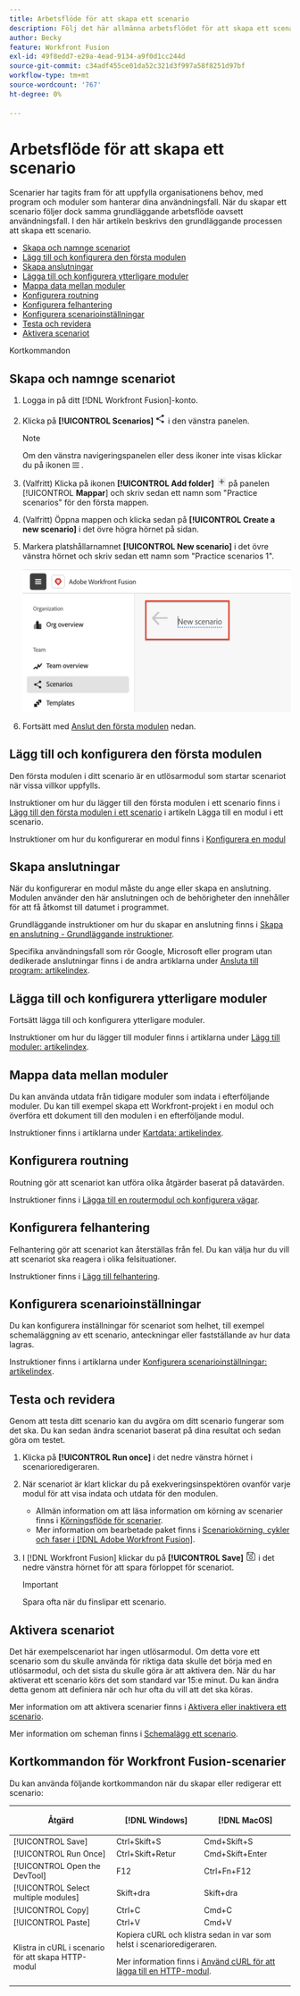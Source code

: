 ```yaml
---
title: Arbetsflöde för att skapa ett scenario
description: Följ det här allmänna arbetsflödet för att skapa ett scenario
author: Becky
feature: Workfront Fusion
exl-id: 49f8edd7-e29a-4ead-9134-a9f0d1cc244d
source-git-commit: c34adf455ce01da52c321d3f997a58f8251d97bf
workflow-type: tm+mt
source-wordcount: '767'
ht-degree: 0%

---
```


# Arbetsflöde för att skapa ett scenario

Scenarier har tagits fram för att uppfylla organisationens behov, med program och moduler som hanterar dina användningsfall. När du skapar ett scenario följer dock samma grundläggande arbetsflöde oavsett användningsfall. I den här artikeln beskrivs den grundläggande processen att skapa ett scenario.


* [Skapa och namnge scenariot](#create-and-name-the-scenario)
* [Lägg till och konfigurera den första modulen](#configure-the-first-module)
* [Skapa anslutningar](#create-connections)
* [Lägga till och konfigurera ytterligare moduler](#add-and-configure-additional-modules)
* [Mappa data mellan moduler](#map-data-between-modules)
* [Konfigurera routning](#configure-routing)
* [Konfigurera felhantering](#configure-error-handling)
* [Konfigurera scenarioinställningar](#onfigure-scenario-settings)
* [Testa och revidera](#test-and-revise)
* [Aktivera scenariot](#activate-the-scenario)

Kortkommandon



## Skapa och namnge scenariot

1. Logga in på ditt [!DNL Workfront Fusion]-konto.
1. Klicka på **[!UICONTROL Scenarios]** ![Scenarioikonen](assets/scenarios-icon.png) i den vänstra panelen.

   >[!NOTE]
   >
   >Om den vänstra navigeringspanelen eller dess ikoner inte visas klickar du på ikonen ![Meny](assets/main-menu-icon-left-nav.png) .

1. (Valfritt) Klicka på ikonen **[!UICONTROL Add folder]** ![Lägg till mapp ](assets/add-folder-icon.png) på panelen [!UICONTROL **Mappar**] och skriv sedan ett namn som &quot;Practice scenarios&quot; för den första mappen.

1. (Valfritt) Öppna mappen och klicka sedan på **[!UICONTROL Create a new scenario]** i det övre högra hörnet på sidan.

1. Markera platshållarnamnet **[!UICONTROL New scenario]** i det övre vänstra hörnet och skriv sedan ett namn som &quot;Practice scenarios 1&quot;.

   ![Namnge scenariot](assets/name-the-scenario.png)

1. Fortsätt med [Anslut den första modulen](#2-connect-the-first-module) nedan.

## Lägg till och konfigurera den första modulen

Den första modulen i ditt scenario är en utlösarmodul som startar scenariot när vissa villkor uppfylls.

Instruktioner om hur du lägger till den första modulen i ett scenario finns i [Lägg till den första modulen i ett scenario](/help/workfront-fusion/create-scenarios/add-modules/add-a-module-basic.md#add-the-first-module-to-a-scenario) i artikeln Lägga till en modul i ett scenario.

Instruktioner om hur du konfigurerar en modul finns i [Konfigurera en modul](/help/workfront-fusion/create-scenarios/add-modules/configure-a-modules-settings.md)

## Skapa anslutningar

När du konfigurerar en modul måste du ange eller skapa en anslutning. Modulen använder den här anslutningen och de behörigheter den innehåller för att få åtkomst till datumet i programmet.

Grundläggande instruktioner om hur du skapar en anslutning finns i [Skapa en anslutning - Grundläggande instruktioner](/help/workfront-fusion/create-scenarios/connect-to-apps/connect-to-fusion-general.md).

Specifika användningsfall som rör Google, Microsoft eller program utan dedikerade anslutningar finns i de andra artiklarna under [Ansluta till program: artikelindex](/help/workfront-fusion/create-scenarios/connect-to-apps/connect-to-apps-toc.md).

## Lägga till och konfigurera ytterligare moduler

Fortsätt lägga till och konfigurera ytterligare moduler.

Instruktioner om hur du lägger till moduler finns i artiklarna under [Lägg till moduler: artikelindex](/help/workfront-fusion/create-scenarios/add-modules/add-modules-toc.md).

## Mappa data mellan moduler

Du kan använda utdata från tidigare moduler som indata i efterföljande moduler. Du kan till exempel skapa ett Workfront-projekt i en modul och överföra ett dokument till den modulen i en efterföljande modul.

Instruktioner finns i artiklarna under [Kartdata: artikelindex](/help/workfront-fusion/create-scenarios/map-data/map-data-toc.md).

## Konfigurera routning

Routning gör att scenariot kan utföra olika åtgärder baserat på datavärden.

Instruktioner finns i [Lägga till en routermodul och konfigurera vägar](/help/workfront-fusion/create-scenarios/add-modules/router-module.md).

## Konfigurera felhantering

Felhantering gör att scenariot kan återställas från fel. Du kan välja hur du vill att scenariot ska reagera i olika felsituationer.

Instruktioner finns i [Lägg till felhantering](/help/workfront-fusion/create-scenarios/config-error-handling/error-handling.md).

## Konfigurera scenarioinställningar

Du kan konfigurera inställningar för scenariot som helhet, till exempel schemaläggning av ett scenario, anteckningar eller fastställande av hur data lagras.

Instruktioner finns i artiklarna under [Konfigurera scenarioinställningar: artikelindex](/help/workfront-fusion/create-scenarios/config-scenarios-settings/config-scenario-settings-toc.md).

## Testa och revidera

Genom att testa ditt scenario kan du avgöra om ditt scenario fungerar som det ska. Du kan sedan ändra scenariot baserat på dina resultat och sedan göra om testet.

1. Klicka på **[!UICONTROL Run once]** i det nedre vänstra hörnet i scenarioredigeraren.
1. När scenariot är klart klickar du på exekveringsinspektören ovanför varje modul för att visa indata och utdata för den modulen.

   * Allmän information om att läsa information om körning av scenarier finns i [Körningsflöde för scenarier](/help/workfront-fusion/references/scenarios/scenario-execution-flow.md).
   * Mer information om bearbetade paket finns i [Scenariokörning, cykler och faser i [!DNL Adobe Workfront Fusion]](/help/workfront-fusion/references/scenarios/scenario-execution-cycles-phases.md).

1. I [!DNL Workfront Fusion] klickar du på **[!UICONTROL Save]** ![ikonen Spara](assets/save-icon.png) i det nedre vänstra hörnet för att spara förloppet för scenariot.

   >[!IMPORTANT]
   >
   >Spara ofta när du finslipar ett scenario.

## Aktivera scenariot

Det här exempelscenariot har ingen utlösarmodul. Om detta vore ett scenario som du skulle använda för riktiga data skulle det börja med en utlösarmodul, och det sista du skulle göra är att aktivera den. När du har aktiverat ett scenario körs det som standard var 15:e minut. Du kan ändra detta genom att definiera när och hur ofta du vill att det ska köras.

Mer information om att aktivera scenarier finns i [Aktivera eller inaktivera ett scenario](/help/workfront-fusion/manage-scenarios/activate-deactivate-scenarios.md).

Mer information om scheman finns i [Schemalägg ett scenario](/help/workfront-fusion/create-scenarios/config-scenarios-settings/schedule-a-scenario.md).

## Kortkommandon för Workfront Fusion-scenarier

Du kan använda följande kortkommandon när du skapar eller redigerar ett scenario:

<table style="table-layout:auto"> 
 <col data-mc-conditions=""> 
 <col data-mc-conditions=""> 
 <col data-mc-conditions=""> 
 <thead> 
  <tr> 
   <th> <p>Åtgärd</p> </th> 
   <th>[!DNL Windows]</th> 
   <th> <p>[!DNL MacOS]</p> </th> 
  </tr> 
 </thead> 
 <tbody> 
  <tr> 
   <td role="rowheader">[!UICONTROL Save] </td> 
   <td>Ctrl+Skift+S</td> 
   <td>Cmd+Skift+S</span> </td> 
  </tr> 
  <tr> 
   <td role="rowheader">[!UICONTROL Run Once]</td> 
   <td>Ctrl+Skift+Retur</td> 
   <td>Cmd+Skift+Enter</span> </td> 
  </tr> 
  <tr> 
   <td role="rowheader">[!UICONTROL Open the DevTool]</td> 
   <td>F12</td> 
   <td>Ctrl+Fn+F12</span> </td> 
  </tr> 
  <tr> 
   <td role="rowheader">[!UICONTROL Select multiple modules]</td> 
   <td>Skift+dra</td> 
   <td>Skift+dra</span> </td> 
  </tr> 
  <tr> 
   <td role="rowheader">[!UICONTROL Copy]</td> 
   <td>Ctrl+C</td> 
   <td>Cmd+C</span> </td> 
  </tr> 
  <tr> 
   <td role="rowheader">[!UICONTROL Paste]</td> 
   <td>Ctrl+V</td> 
   <td>Cmd+V</span> </td> 
  </tr> 
  <tr> 
   <td role="rowheader">Klistra in cURL i scenario för att skapa HTTP-modul</td> 
   <td colspan="2">Kopiera cURL och klistra sedan in var som helst i scenarioredigeraren.<p>Mer information finns i <a href="/help/workfront-fusion/create-scenarios/add-modules/use-curl-create-http.md">Använd cURL för att lägga till en HTTP-modul</a>.</td> 
  </tr> 
 </tbody> 
</table>






